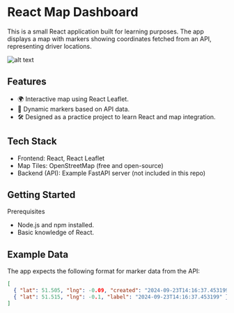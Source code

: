 # React Map Dashboard

This is a small React application built for learning purposes. The app displays a map with markers showing coordinates fetched from an API, representing driver locations.

![alt text](public/screenshot.png)

## Features

- 🌍 Interactive map using React Leaflet.
- 📍 Dynamic markers based on API data.
- 🛠 Designed as a practice project to learn React and map integration.


## Tech Stack

- Frontend: React, React Leaflet
- Map Tiles: OpenStreetMap (free and open-source)
- Backend (API): Example FastAPI server (not included in this repo)

## Getting Started

Prerequisites
- Node.js and npm installed.
- Basic knowledge of React.

## Example Data

The app expects the following format for marker data from the API:

```json
[
  { "lat": 51.505, "lng": -0.09, "created": "2024-09-23T14:16:37.453199" },
  { "lat": 51.515, "lng": -0.1, "label": "2024-09-23T14:16:37.453199" }
]
```

